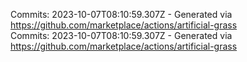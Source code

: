 Commits: 2023-10-07T08:10:59.307Z - Generated via https://github.com/marketplace/actions/artificial-grass
<br>
Commits: 2023-10-07T08:10:59.307Z - Generated via https://github.com/marketplace/actions/artificial-grass
<br>
